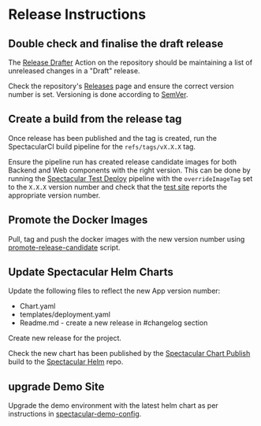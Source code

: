 # Release Instructions

## Double check and finalise the draft release
The [Release Drafter](https://github.com/specmore/spectacular/actions?query=workflow%3A%22Release+Drafter%22) Action on the repository should be maintaining a list of unreleased changes in a "Draft" release. 

Check the repository's [Releases](https://github.com/specmore/spectacular/releases) page and  ensure the correct version number is set. Versioning is done according to [SemVer](http://semver.org).

## Create a build from the release tag
Once release has been published and the tag is created, run the SpectacularCI build pipeline for the `refs/tags/vX.X.X` tag.

Ensure the pipeline run has created release candidate images for both Backend and Web components with the right version.
This can be done by running the [Spectacular Test Deploy](https://dev.azure.com/specmore/Spectacular/_build?definitionId=2&_a=summary) pipeline with the `overrideImageTag` set to the `X.X.X` version number and check that the [test site](https://spectacular-test.specmore.org/) reports the appropriate version number.

## Promote the Docker Images
Pull, tag and push the docker images with the new version number using [promote-release-candidate](../scripts/promote-release-candidate.ps1) script.

## Update Spectacular Helm Charts
Update the following files to reflect the new App version number:
- Chart.yaml
- templates/deployment.yaml
- Readme.md - create a new release in #changelog section

Create new release for the project.

Check the new chart has been published by the [Spectacular Chart Publish](https://g.codefresh.io/pipelines/edit/new/builds?id=5f01aae83ba05b283bdc5d3b&pipeline=Spectacular%20Chart%20Publish&projects=Spectacular%20Publishing&projectId=5f01a9a13ba05be95fdc5d3a&rightbar=steps&context=github&filter=page:1;pageSize:10;timeFrameStart:week) build to the [Spectacular Helm](https://g.codefresh.io/helm/charts/CF_HELM_DEFAULT/spectacular) repo.


## upgrade Demo Site
Upgrade the demo environment with the latest helm chart as per instructions in [spectacular-demo-config](https://github.com/specmore/spectacular-demo-config).

